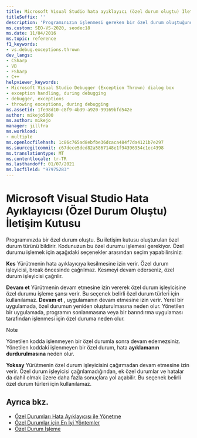 ```yaml
---
title: Microsoft Visual Studio hata ayıklayıcı (özel durum oluştu) Iletişim kutusu | Microsoft Docs
titleSuffix: ''
description: 'Programınızın işlenmesi gereken bir özel durum oluştuğunda ne yapılacağını öğrenin. Şunları yapabilirsiniz: 1) hata ayıklayıcıya kesme; 2) devam et; veya 3) yoksay.'
ms.custom: SEO-VS-2020, seodec18
ms.date: 11/04/2016
ms.topic: reference
f1_keywords:
- vs.debug.exceptions.thrown
dev_langs:
- CSharp
- VB
- FSharp
- C++
helpviewer_keywords:
- Microsoft Visual Studio Debugger (Exception Thrown) dialog box
- exception handling, during debugging
- debugger, exceptions
- throwing exceptions, during debugging
ms.assetid: 1fe98d10-c8f9-4b39-a920-99169bfd542e
author: mikejo5000
ms.author: mikejo
manager: jillfra
ms.workload:
- multiple
ms.openlocfilehash: 1c86c765ad8ebfbe36dcaca484f7da4121b7e297
ms.sourcegitcommit: c67dece5ded82a5867148e1f94396954c1ec4398
ms.translationtype: MT
ms.contentlocale: tr-TR
ms.lasthandoff: 01/07/2021
ms.locfileid: "97975283"
---
```

# <a name="microsoft-visual-studio-debugger-exception-thrown-dialog-box"></a>Microsoft Visual Studio Hata Ayıklayıcısı (Özel Durum Oluştu) İletişim Kutusu
Programınızda bir özel durum oluştu. Bu iletişim kutusu oluşturulan özel durum türünü bildirir. Kodunuzun bu özel durumu işlemesi gerekiyor. Özel durumu işlemek için aşağıdaki seçenekler arasından seçim yapabilirsiniz:

 **Kes** Yürütmenin hata ayıklayıcıya kesilmesine izin verir. Özel durum işleyicisi, break öncesinde çağrılmaz. Kesmeyi devam ederseniz, özel durum işleyicisi çağrılır.

 **Devam et** Yürütmenin devam etmesine izin vererek özel durum işleyicisine özel durumu işleme şansı verir. Bu seçenek belirli özel durum türleri için kullanılamaz. **Devam et** , uygulamanın devam etmesine izin verir. Yerel bir uygulamada, özel durumun yeniden oluşturulmasına neden olur. Yönetilen bir uygulamada, programın sonlanmasına veya bir barındırma uygulaması tarafından işlenmesi için özel duruma neden olur.

> [!NOTE]
> Yönetilen kodda işlenmeyen bir özel durumla sonra devam edemezsiniz. Yönetilen koddaki işlenmeyen bir özel durum, hata **ayıklamanın durdurulmasına** neden olur.

 **Yoksay** Yürütmenin özel durum işleyicisini çağırmadan devam etmesine izin verir. Özel durum işleyicisi çağrılamadığından, ek özel durumlar ve hatalar da dahil olmak üzere daha fazla sonuçlara yol açabilir. Bu seçenek belirli özel durum türleri için kullanılamaz.

## <a name="see-also"></a>Ayrıca bkz.
- [Özel Durumları Hata Ayıklayıcısı ile Yönetme](../debugger/managing-exceptions-with-the-debugger.md)
- [Özel Durumlar için En İyi Yöntemler](/dotnet/standard/exceptions/best-practices-for-exceptions)
- [Özel Durum İşleme](/cpp/extensions/exception-handling-cpp-component-extensions)